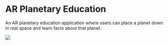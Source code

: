 # AR Planetary Education
 An AR planetary education application where users can place a planet down in real space and learn facts about that planet.
 
<img src = "https://cdn.discordapp.com/attachments/897198185724928003/1116364083135000626/Screenshot_20230608-143917_AR_Assignment.jpg" style = "width 50%; height 50%">
